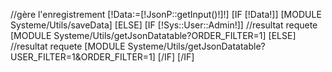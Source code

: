 //gère l'enregistrement
[!Data:=[!JsonP::getInput()!]!]
[IF [!Data!]]
    [MODULE Systeme/Utils/saveData]
[ELSE]
    [IF [!Sys::User::Admin!]]
        //resultat requete
        [MODULE Systeme/Utils/getJsonDatatable?ORDER_FILTER=1]
    [ELSE]
        //resultat requete
        [MODULE Systeme/Utils/getJsonDatatable?USER_FILTER=1&ORDER_FILTER=1]
    [/IF]
[/IF]
